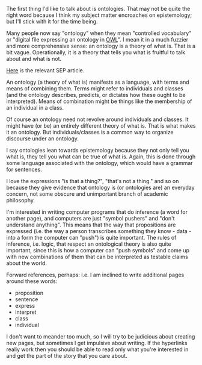 
The first thing I'd like to talk about is ontologies.  That may not be
quite the right word because I think my subject matter encroaches on
epistemology; but I'll stick with it for the time being.

Many people now say "ontology" when they mean "controlled vocabulary"
or "digital file expressing an ontology in
[OWL](https://en.wikipedia.org/wiki/Web_Ontology_Language)".  I mean
it in a much fuzzier and more comprehensive sense: an ontology is a
theory of what is.  That is a bit vague. Operationally, it is a theory
that tells you what is fruitful to talk about and what is not.

[Here](https://plato.stanford.edu/entries/logic-ontology/)
is the relevant SEP article.

An ontology (a theory of what is) manifests as a language, with terms
and means of combining them.  Terms might refer to individuals and
classes (and the ontology describes, predicts, or dictates how these
ought to be interpreted).  Means of combination might be things like
the membership of an individual in a class.

Of course an ontology need not revolve around individuals and classes.
It might have (or be) an entirely different theory of what is.  That
is what makes it an ontology.  But individuals/classes is a common way
to organize discourse under an ontology.

I say ontologies lean towards epistemology because they not only tell
you what is, they tell you what can be true of what is.  Again, this
is done through some language associated with the ontology, which
would have a grammar for sentences.

I love the expressions "is that a thing?", "that's not a thing." and
so on because they give evidence that ontology is (or ontologies are)
an everyday concern, not some obscure and unimportant branch of
academic philosophy.

I'm interested in writing computer programs that do inference (a word
for another page), and computers are just "symbol pushers" and "don't
understand anything".  This means that the way that propositions are
expressed (i.e. the way a person transcribes something they know -
data - into a form the computer can "push") is quite important.  The
rules of inference, i.e. logic, that respect an ontological theory is
also quite important, since this is how a computer can "push symbols"
and come up with new combinations of them that can be interpreted as
testable claims about the world.

Forward references, perhaps: i.e. I am inclined to write additional
pages around these words:
 * proposition
 * sentence
 * express
 * interpret
 * class
 * individual

I don't want to meander too much, so I will try to be judicious about
creating new pages, but sometimes I get impulsive about writing.  If
the hyperlinks really work then you should be able to read only what
you're interested in and get the part of the story that you care
about.
